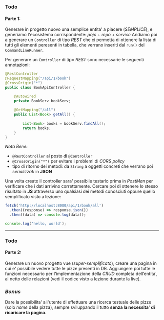 ### Todo
#### Parte 1: 
Generare in progetto nuovo una semplice entita' a piacere (*SEMPLICE*), e generiamo l'ecosistema corrispondente: *pojo* + *repo* + *service*
Andiamo poi a generare un `Controller` di tipo *REST* che ci permetta di ottenere la lista di tutti gli elementi peresenti in tabella, che verrano inseriti dal `run()` del `CommandLineRunner`.

Per generare un `Controller` di tipo *REST* sono necessarie le seguenti annotazioni:
```java
@RestController
@RequestMapping("/api/1/book")
@CrossOrigin("*")
public class BookApiController {

	@Autowired
	private BookServ bookServ;
	
	@GetMapping("/all")
	public List<Book> getAll() {
		
		List<Book> books = bookServ.findAll();
		return books;
	}
}
```
*Nota Bene:*
- `@RestController` al posto di `@Controller`
- `@CrossOrigin("*")` per evitare i problemi di *CORS policy*
- tipo di ritorno dei metodi: da `String` a oggetti concreti che verrano poi *serializzati* in **JSON**

Una volta creato il controller sara' possibile testarlo prima in *PostMan* per verificare che i dati arrivino correttamente. Cercare poi di ottenere lo stesso risultato in **JS** attraverso uno qualsiasi dei metodi conosciuti oppure quello semplificato visto a lezione:
```js
fetch('http://localhost:8080/api/1/book/all')
  .then((response) => response.json())
  .then((data) => console.log(data));

console.log('hello, world');
```

---

### Todo
#### Parte 2: 
Generare un nuovo progetto vue (*super-semplificato*), creare una pagina in cui e' possibile vedere tutte le pizze presenti in DB. Aggiungere poi tutte le funzioni necessario per l'implementazione della *CRUD* completa dell'entita', al netto delle relazioni (vedi il codice visto a lezione durante la live).

### *Bonus*
Dare la possibilita' all'utente di effettuare una ricerca testuale delle pizze (solo *nome* della pizza), sempre sviluppando il tutto **senza la necessita' di ricaricare la pagina**.
